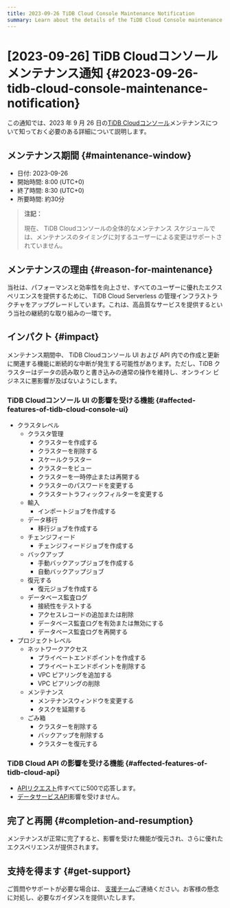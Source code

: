 ```yaml
---
title: 2023-09-26 TiDB Cloud Console Maintenance Notification
summary: Learn about the details of the TiDB Cloud Console maintenance on Sep 26, 2023, such as the maintenance window, reason, and impact.
---
```


# [2023-09-26] TiDB Cloudコンソールメンテナンス通知 {#2023-09-26-tidb-cloud-console-maintenance-notification}

この通知では、2023 年 9 月 26 日の[TiDB Cloudコンソール](https://tidbcloud.com/)メンテナンスについて知っておく必要のある詳細について説明します。

## メンテナンス期間 {#maintenance-window}

-   日付: 2023-09-26
-   開始時間: 8:00 (UTC+0)
-   終了時間: 8:30 (UTC+0)
-   所要時間: 約30分

> **注記：**
>
> 現在、 TiDB Cloudコンソールの全体的なメンテナンス スケジュールでは、メンテナンスのタイミングに対するユーザーによる変更はサポートされていません。

## メンテナンスの理由 {#reason-for-maintenance}

当社は、パフォーマンスと効率性を向上させ、すべてのユーザーに優れたエクスペリエンスを提供するために、 TiDB Cloud Serverless の管理インフラストラクチャをアップグレードしています。これは、高品質なサービスを提供するという当社の継続的な取り組みの一環です。

## インパクト {#impact}

メンテナンス期間中、 TiDB Cloudコンソール UI および API 内での作成と更新に関連する機能に断続的な中断が発生する可能性があります。ただし、TiDB クラスターはデータの読み取りと書き込みの通常の操作を維持し、オンライン ビジネスに悪影響が及ばないようにします。

### TiDB Cloudコンソール UI の影響を受ける機能 {#affected-features-of-tidb-cloud-console-ui}

-   クラスタレベル
    -   クラスタ管理
        -   クラスターを作成する
        -   クラスターを削除する
        -   スケールクラスター
        -   クラスターをビュー
        -   クラスターを一時停止または再開する
        -   クラスターのパスワードを変更する
        -   クラスタートラフィックフィルターを変更する
    -   輸入
        -   インポートジョブを作成する
    -   データ移行
        -   移行ジョブを作成する
    -   チェンジフィード
        -   チェンジフィードジョブを作成する
    -   バックアップ
        -   手動バックアップジョブを作成する
        -   自動バックアップジョブ
    -   復元する
        -   復元ジョブを作成する
    -   データベース監査ログ
        -   接続性をテストする
        -   アクセスレコードの追加または削除
        -   データベース監査ログを有効または無効にする
        -   データベース監査ログを再開する
-   プロジェクトレベル
    -   ネットワークアクセス
        -   プライベートエンドポイントを作成する
        -   プライベートエンドポイントを削除する
        -   VPC ピアリングを追加する
        -   VPC ピアリングの削除
    -   メンテナンス
        -   メンテナンスウィンドウを変更する
        -   タスクを延期する
    -   ごみ箱
        -   クラスターを削除する
        -   バックアップを削除する
        -   クラスターを復元する

### TiDB Cloud API の影響を受ける機能 {#affected-features-of-tidb-cloud-api}

-   [APIリクエスト](https://docs.pingcap.com/tidbcloud/api/v1beta)件すべてに500で応答します。
-   [データサービスAPI](https://docs.pingcap.com/tidbcloud/data-service-overview)影響を受けません。

## 完了と再開 {#completion-and-resumption}

メンテナンスが正常に完了すると、影響を受けた機能が復元され、さらに優れたエクスペリエンスが提供されます。

## 支持を得ます {#get-support}

ご質問やサポートが必要な場合は、 [支援チーム](/tidb-cloud/tidb-cloud-support.md)ご連絡ください。お客様の懸念に対処し、必要なガイダンスを提供いたします。
